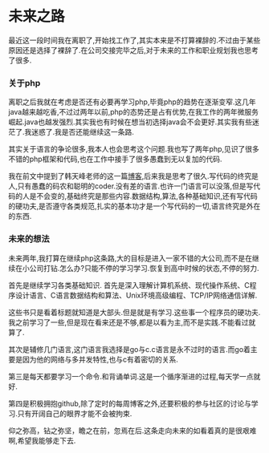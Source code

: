 未来之路
===
最近这一段时间我在离职了,开始找工作了,其实本来是不打算裸辞的.不过由于某些原因还是选择了裸辞了.在公司交接完毕之后,对于未来的工作和职业规划我也思考了很多.

### 关于php
离职之后我就在考虑是否还有必要再学习php,毕竟php的趋势在逐渐变窄.这几年java越来越吃香,不过过两年以前,php的态势还是占有优势,在我工作的两年微服务崛起.java也越发强烈.其实我也有时候在想当初选择java会不会更好.其实我有些迷茫了.我迷惑了.我是否还能继续这一条路.

其实关于语言的争论很多,我本人也会思考这个问题.我也写了两年php,见识了很多不错的php框架和代码,也在工作中接手了很多愚蠢到无以复加的代码.

我在前文中提到了韩天峰老师的这一篇[博客](http://rango.swoole.com/archives/date/2017/03),后来我是思考了很久.写代码的终究是人,只有愚蠢的码农和聪明的coder.没有差的语言.也许一门语言可以没落,但是写代码的人是不会变的,基础终究是那些内容.数据结构,算法,各种基础知识,还有写代码的硬功夫,是否遵守各类规范,扎实的基本功才是一个写代码的一切,语言终究是外在的东西.

### 未来的想法

未来两年,我打算在继续php这条路,大的目标是进入一家不错的大公司,而不是在继续在小公司打钻.怎么办?只能不停的学习学习.恢复到高中时候的状态,不停的努力.

首先是继续学习各类基础知识.
首先是深入理解计算机系统、现代操作系统、C程序设计语言、C语言数据结构和算法、Unix环境高级编程、TCP/IP网络通信详解.

这些书只是看着标题就知道是大部头.但是就是有学习.这些事一个程序员的硬功夫.我之前学习了一些,但是现在看来还是不够,都是以看为主,而不是实践.不能看过就算了.

其次是辅修几门语言,这门语言我选择是go与c.c语言是永不过时的语言.而go着主要是因为他的网络与多并发特性,也与c有着密切的关系.

第三是每天都要学习一个命令.和背诵单词.这是一个循序渐进的过程,每天学一点就好.

第四是积极拥抱github,除了定时的每周博客之外,还要积极的参与社区的讨论与学习.只有开阔自己的眼界才能不会被拘束.

仰之弥高，钻之弥坚，瞻之在前，忽焉在后.这条走向未来的如看着真的是很艰难啊,希望我能够走下去.
